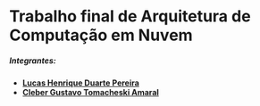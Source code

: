 # Trabalho final de Arquitetura de Computação em Nuvem

##### Integrantes:
- **[Lucas Henrique Duarte Pereira](https://github.com/lucashdp)**
- **[Cleber Gustavo Tomacheski Amaral ](https://github.com/cgtamaral)**